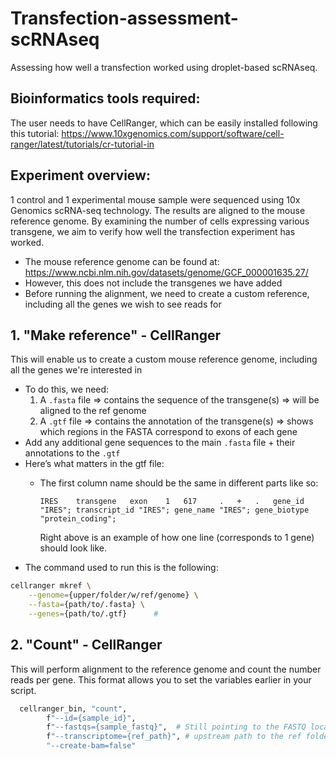 # Transfection-assessment-scRNAseq
Assessing how well a transfection worked using droplet-based scRNAseq. 

## Bioinformatics tools required: 
The user needs to have CellRanger, which can be easily installed following this tutorial: https://www.10xgenomics.com/support/software/cell-ranger/latest/tutorials/cr-tutorial-in


## Experiment overview: 
1 control and 1 experimental mouse sample were sequenced using 10x Genomics scRNA-seq technology. The results are aligned to the mouse reference genome. By examining the number of cells expressing various transgene, we aim to verify how well the transfection experiment has worked. 
- The mouse reference genome can be found at: https://www.ncbi.nlm.nih.gov/datasets/genome/GCF_000001635.27/ 
- However, this does not include the transgenes we have added
- Before running the alignment, we need to create a custom reference, including all the genes we wish to see reads for

## 1. "Make reference" - CellRanger 
This will enable us to create a custom mouse reference genome, including all the genes we're interested in
- To do this, we need:
    1. A `.fasta` file ⇒ contains the sequence of the transgene(s) ⇒ will be aligned to the ref genome
    2. A `.gtf` file ⇒ contains the annotation of the transgene(s) ⇒ shows which regions in the FASTA correspond to exons of each gene
- Add any additional gene sequences to the main `.fasta` file + their annotations to the `.gtf`
- Here’s what matters in the gtf file:
    - The first column name should be the same in different parts like so:

  
      `IRES    transgene   exon    1   617     .   +   .   gene_id "IRES"; transcript_id "IRES"; gene_name "IRES"; gene_biotype "protein_coding";`


      Right above is an example of how one line (corresponds to 1 gene) should look like. 
- The command used to run this is the following:
```bash
cellranger mkref \
    --genome={upper/folder/w/ref/genome} \
    --fasta={path/to/.fasta} \
    --genes={path/to/.gtf}      # 
```

## 2. "Count" - CellRanger
This will perform alignment to the reference genome and count the number reads per gene.
This format allows you to set the variables earlier in your script.
```bash
  cellranger_bin, "count",
        f"--id={sample_id}",
        f"--fastqs={sample_fastq}",  # Still pointing to the FASTQ location in the home directory.
        f"--transcriptome={ref_path}", # upstream path to the ref folder. If you made your own it will be the output of the mkref command above.
        "--create-bam=false"
```
